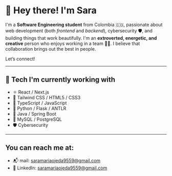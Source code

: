# 👋 Hey there! I'm Sara

I'm a **Software Engineering student** from Colombia 🇨🇴, passionate about web development (both *frontend* and *backend*), cybersecurity 🛡️, and building things that work beautifully. I'm an **extroverted, energetic, and creative** person who enjoys working in a team 👥💡. I believe that collaboration brings out the best in people.

Let’s connect! 

---

## 🚀 Tech I'm currently working with

- ⚛️ React / Next.js
- 🎨 Tailwind CSS / HTML5 / CSS3
- 🧠 TypeScript / JavaScript
- 🐍 Python / Flask / ANTLR
- 🧩 Java / Spring Boot
- 🐘 MySQL / PostgreSQL
- 🛡️ Cybersecurity
---

## You can reach me at:
- 📬 mail: saramariaojeda9559@gmail.com
- 💼 LinkedIn: saramariaojeda9559@gmail.com

